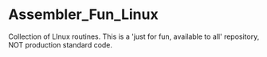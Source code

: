 # Assembler_Fun_Linux
Collection of LInux routines. This is a 'just for fun, available to all' repository, NOT production standard code. 
